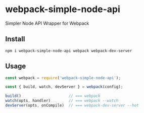 # webpack-simple-node-api

Simpler Node API Wrapper for Webpack

## Install

```
npm i webpack-simple-node-api webpack webpack-dev-server
```

## Usage

```js
const webpack = require('webpack-simple-node-api');

const { build, watch, devServer } = webpack(config);

build()                     // === webpack
watch(opts, handler)        // === webpack --watch
devServer(opts, onCompile)  // === webpack-dev-server --hot
```
